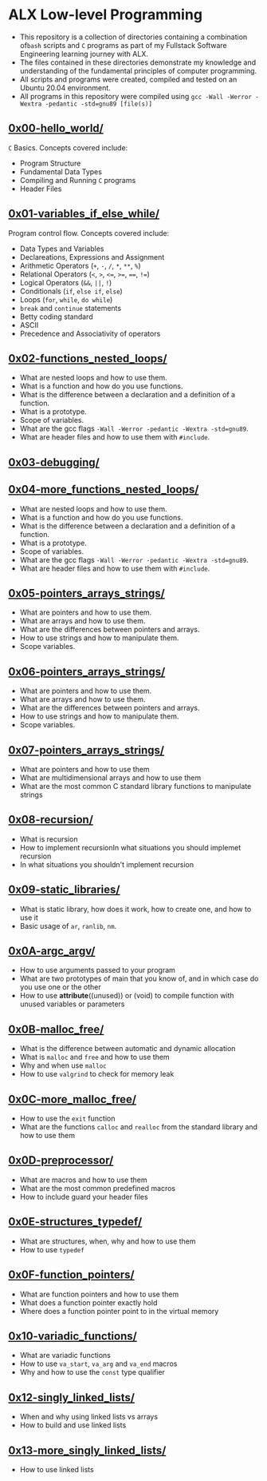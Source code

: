 # ALX Low-level Programming
  - This repository is a collection of directories containing a combination of`bash` scripts and `C` programs as part of my Fullstack Software Engineering  learning journey with ALX.
  - The files contained in these directories demonstrate my knowledge and understanding of the fundamental principles of computer programming.
  - All scripts and programs were created, compiled and tested on an Ubuntu 20.04 environment.
  - All programs in this repository were compiled using `gcc -Wall -Werror -Wextra -pedantic -std=gnu89 [file(s)]`

## [0x00-hello_world/](https://github.com/awinabaab/alx-low_level_programming/tree/master/0x00-hello_world)
   `C` Basics. Concepts covered include:
   - Program Structure
   - Fundamental Data Types
   - Compiling and Running `C` programs
   - Header Files

## [0x01-variables_if_else_while/](https://github.com/awinabaab/alx-low_level_programming/tree/master/0x01-variables_if_else_while)
   Program control flow. Concepts covered include:
   - Data Types and Variables
   - Declareations, Expressions and Assignment
   - Arithmetic Operators (`+`, `-`, `/`, `*`, `**`, `%`)
   - Relational Operators (`<`, `>`, `<=`, `>=`, `==`, `!=`)
   - Logical Operators (`&&`, `||`, `!`)
   - Conditionals (`if`, `else if`, `else`)
   - Loops (`for`, `while`, `do while`)
   - `break` and `continue` statements
   - Betty coding standard
   - ASCII
   - Precedence and Associativity of operators

## [0x02-functions_nested_loops/](https://github.com/awinabaab/alx-low_level_programming/tree/master/0x02-functions_nested_loops)
   - What are nested loops and how to use them.
   - What is a function and how do you use functions.
   - What is the difference between a declaration and a definition of a function.
   - What is a prototype.
   - Scope of variables.
   - What are the gcc flags `-Wall -Werror -pedantic -Wextra -std=gnu89`.
   - What are header files and how to use them with `#include`.

## [0x03-debugging/](https://github.com/awinabaab/alx-low_level_programming/tree/master/0x03-debugging)

## [0x04-more_functions_nested_loops/](https://github.com/awinabaab/alx-low_level_programming/tree/master/0x04-more_functions_nested_loops)
   - What are nested loops and how to use them.
   - What is a function and how do you use functions.
   - What is the difference between a declaration and a definition of a function.
   - What is a prototype.
   - Scope of variables.
   - What are the gcc flags `-Wall -Werror -pedantic -Wextra -std=gnu89`.
   - What are header files and how to use them with `#include`.

## [0x05-pointers_arrays_strings/](https://github.com/awinabaab/alx-low_level_programming/tree/master/0x05-pointers_arrays_strings)
   - What are pointers and how to use them.
   - What are arrays and how to use them.
   - What are the differences between pointers and arrays.
   - How to use strings and how to manipulate them.
   - Scope variables.

## [0x06-pointers_arrays_strings/](https://github.com/awinabaab/alx-low_level_programming/tree/master/0x06-pointers_arrays_strings)
   - What are pointers and how to use them.
   - What are arrays and how to use them.
   - What are the differences between pointers and arrays.
   - How to use strings and how to manipulate them.
   - Scope variables.

## [0x07-pointers_arrays_strings/](https://github.com/awinabaab/alx-low_level_programming/tree/master/0x07-pointers_arrays_strings)
   - What are pointers and how to use them
   - What are multidimensional arrays and how to use them
   - What are the most common C standard library functions to manipulate strings

## [0x08-recursion/](https://github.com/awinabaab/alx-low_level_programming/tree/master/0x08-recursion)
   - What is recursion
   - How to implement recursionIn what situations you should implemet recursion
   - In what situations you shouldn't implement recursion

## [0x09-static_libraries/](https://github.com/awinabaab/alx-low_level_programming/tree/master/0x09-static_libraries)
   - What is static library, how does it work, how to create one, and how to use it
   - Basic usage of `ar`, `ranlib`, `nm`.

## [0x0A-argc_argv/](https://github.com/awinabaab/alx-low_level_programming/tree/master/0x0A-argc_argv)
   - How to use arguments passed to your program
   - What are two prototypes of main that you know of,
   and in which case do you use one or the other
   - How to use __attribute__((unused)) or (void)
   to compile function with unused variables or parameters

## [0x0B-malloc_free/](https://github.com/awinabaab/alx-low_level_programming/tree/master/0x0B-malloc_free)
   - What is the difference between automatic and dynamic allocation
   - What is `malloc` and `free` and how to use them
   - Why and when use `malloc`
   - How to use `valgrind` to check for memory leak

## [0x0C-more_malloc_free/](https://github.com/awinabaab/alx-low_level_programming/tree/master/0x0C-more_malloc_free)
   - How to use the `exit` function
   - What are the functions `calloc` and `realloc` from the standard library and how to use them

## [0x0D-preprocessor/](https://github.com/awinabaab/alx-low_level_programming/tree/master/0x0D-preprocessor)
   - What are macros and how to use them
   - What are the most common predefined macros
   - How to include guard your header files

## [0x0E-structures_typedef/](https://github.com/awinabaab/alx-low_level_programming/tree/master/0x0E-structures_typedef)
   - What are structures, when, why and how to use them
   - How to use `typedef`

## [0x0F-function_pointers/](https://github.com/awinabaab/alx-low_level_programming/tree/master/0x0F-function_pointers)
   - What are function pointers and how to use them
   - What does a function pointer exactly hold
   - Where does a function pointer point to in the virtual memory

## [0x10-variadic_functions/](https://github.com/awinabaab/alx-low_level_programming/tree/master/0x10-variadic_functions)
   - What are variadic functions
   - How to use `va_start`, `va_arg` and `va_end` macros
   - Why and how to use the `const` type qualifier

## [0x12-singly_linked_lists/](https://github.com/awinabaab/alx-low_level_programming/tree/master/0x12-singly_linked_lists)
   - When and why using linked lists vs arrays
   - How to build and use linked lists

## [0x13-more_singly_linked_lists/](https://github.com/awinabaab/alx-low_level_programming/tree/master/0x13-more_singly_linked_lists)
   - How to use linked lists